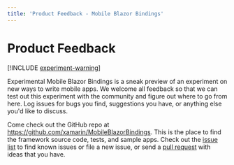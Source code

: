 ```yaml
---
title: 'Product Feedback - Mobile Blazor Bindings'
---
```


# Product Feedback

[!INCLUDE [experiment-warning](../includes/experiment-warning.md)]

Experimental Mobile Blazor Bindings is a sneak preview of an experiment on new ways to write mobile apps. We welcome all feedback so that we can test out this experiment with the community and figure out where to go from here. Log issues for bugs you find, suggestions you have, or anything else you'd like to discuss.

Come check out the GitHub repo at <https://github.com/xamarin/MobileBlazorBindings>. This is the place to find the framework source code, tests, and sample apps. Check out the [issue list](https://github.com/xamarin/MobileBlazorBindings/issues) to find known issues or file a new issue, or send a [pull request](https://github.com/xamarin/MobileBlazorBindings/pulls) with ideas that you have.
